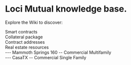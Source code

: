 # Loci Mutual knowledge base.

Explore the Wiki to discover:

   Smart contracts <br>
   Collateral package <br>
   Contract addresses <br>
   Real estate resources <br>
   --- Mammoth Springs 160 -- Commercial Multifamily <br>
   --- CasaTX -- Commercial Single Family 
